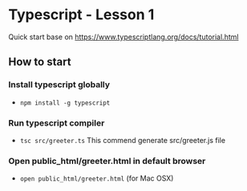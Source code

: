 # Typescript - Lesson 1
Quick start base on https://www.typescriptlang.org/docs/tutorial.html

## How to start

### Install typescript globally
- `npm install -g typescript`

### Run typescript compiler
- `tsc src/greeter.ts`
This commend generate src/greeter.js file

### Open public_html/greeter.html in default browser
- `open public_html/greeter.html` (for Mac OSX)